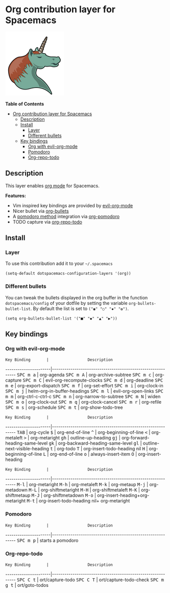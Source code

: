 # Org contribution layer for Spacemacs

![logo](img/org.png)

<!-- markdown-toc start - Don't edit this section. Run M-x markdown-toc/generate-toc again -->
**Table of Contents**

- [Org contribution layer for Spacemacs](#org-contribution-layer-for-spacemacs)
    - [Description](#description)
    - [Install](#install)
        - [Layer](#layer)
        - [Different bullets](#different-bullets)
    - [Key bindings](#key-bindings)
        - [Org with evil-org-mode](#org-with-evil-org-mode)
        - [Pomodoro](#pomodoro)
        - [Org-repo-todo](#org-repo-todo)

<!-- markdown-toc end -->

## Description

This layer enables [org mode][] for Spacemacs.

**Features:**
- Vim inspired key bindings are provided by [evil-org-mode][]
- Nicer bullet via [org-bullets][]
- A [pomodoro method][] integration via [org-pomodoro][]
- TODO capture via [org-repo-todo][]

## Install

### Layer

To use this contribution add it to your `~/.spacemacs`

```elisp
(setq-default dotspacemacs-configuration-layers '(org))
```

### Different bullets

You can tweak the bullets displayed in the org buffer in the function
`dotspacemacs/config` of your dotfile by setting the variable
`org-bullets-bullet-list`. By default the list is set to `("◉" "○" "✸" "✿")`.

```elisp
(setq org-bullets-bullet-list '("■" "◆" "▲" "▶"))
```

## Key bindings

### Org with evil-org-mode

    Key Binding       |                 Description
----------------------|------------------------------------------------------------
<kbd>SPC m a</kbd>    | org-agenda
<kbd>SPC m A</kbd>    | org-archive-subtree
<kbd>SPC m c</kbd>    | org-capture
<kbd>SPC m C</kbd>    | evil-org-recompute-clocks
<kbd>SPC m d</kbd>    | org-deadline
<kbd>SPC m e</kbd>    | org-export-dispatch
<kbd>SPC m f</kbd>    | org-set-effort
<kbd>SPC m i</kbd>    | org-clock-in
<kbd>SPC m j</kbd>    | helm-org-in-buffer-headings
<kbd>SPC m l</kbd>    | evil-org-open-links
<kbd>SPC m m</kbd>    | org-ctrl-c-ctrl-c
<kbd>SPC m n</kbd>    | org-narrow-to-subtree
<kbd>SPC m N</kbd>    | widen
<kbd>SPC m o</kbd>    | org-clock-out
<kbd>SPC m q</kbd>    | org-clock-cancel
<kbd>SPC m r</kbd>    | org-refile
<kbd>SPC m s</kbd>    | org-schedule
<kbd>SPC m t</kbd>    | org-show-todo-tree

    Key Binding       |                 Description
----------------------|------------------------------------------------------------
<kbd>TAB</kbd>        | org-cycle
<kbd>$</kbd>          | org-end-of-line
<kbd>^</kbd>          | org-beginning-of-line
<kbd><</kbd>          | org-metaleft
<kbd>></kbd>          | org-metaright
<kbd>gh</kbd>         | outline-up-heading
<kbd>gj</kbd>         | org-forward-heading-same-level
<kbd>gk</kbd>         | org-backward-heading-same-level
<kbd>gl</kbd>         | outline-next-visible-heading
<kbd>t</kbd>          | org-todo
<kbd>T</kbd>          | org-insert-todo-heading nil
<kbd>H</kbd>          | org-beginning-of-line
<kbd>L</kbd>          | org-end-of-line
<kbd>o</kbd>          | always-insert-item
<kbd>O</kbd>          | org-insert-heading

    Key Binding       |                 Description
----------------------|------------------------------------------------------------
<kbd>M-l</kbd>        | org-metaright
<kbd>M-h</kbd>        | org-metaleft
<kbd>M-k</kbd>        | org-metaup
<kbd>M-j</kbd>        | org-metadown
<kbd>M-L</kbd>        | org-shiftmetaright
<kbd>M-H</kbd>        | org-shiftmetaleft
<kbd>M-K</kbd>        | org-shiftmetaup
<kbd>M-J</kbd>        | org-shiftmetadown
<kbd>M-o</kbd>        | org-insert-heading+org-metaright
<kbd>M-t</kbd>        | org-insert-todo-heading nil+ org-metaright

### Pomodoro

    Key Binding       |                 Description
----------------------|------------------------------------------------------------
<kbd>SPC m p</kbd>    | starts a pomodoro

### Org-repo-todo

    Key Binding       |                 Description
----------------------|------------------------------------------------------------
<kbd>SPC C t</kbd>    | ort/capture-todo
<kbd>SPC C T</kbd>    | ort/capture-todo-check
<kbd>SPC m g t</kbd>  | ort/goto-todos


[org mode]: http://orgmode.org/
[evil-org-mode]: https://github.com/edwtjo/evil-org-mode
[org-pomodoro]: https://github.com/lolownia/org-pomodoro
[pomodoro method]: http://pomodorotechnique.com/
[org-bullets]: https://github.com/sabof/org-bullets
[org-repo-todo]: https://github.com/waymondo/org-repo-todo
